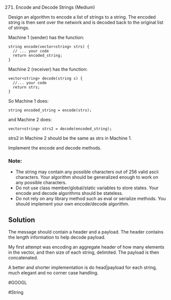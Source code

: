 271. Encode and Decode Strings (Medium)

Design an algorithm to encode a list of strings to a string. The encoded string is then sent over the network and is decoded back to the original list of strings.

Machine 1 (sender) has the function:
```
string encode(vector<string> strs) {
  // ... your code
  return encoded_string;
}
```
Machine 2 (receiver) has the function:
```
vector<string> decode(string s) {
  //... your code
  return strs;
}
```
So Machine 1 does:
```
string encoded_string = encode(strs);
```
and Machine 2 does:
```
vector<string> strs2 = decode(encoded_string);
```
strs2 in Machine 2 should be the same as strs in Machine 1.

Implement the encode and decode methods.

### Note:
- The string may contain any possible characters out of 256 valid ascii characters. Your algorithm should be generalized enough to work on any possible characters.
- Do not use class member/global/static variables to store states. Your encode and decode algorithms should be stateless.
- Do not rely on any library method such as eval or serialize methods. You should implement your own encode/decode algorithm.

## Solution
The message should contain a header and a payload. The header contains the length information to help decode payload.

My first attempt was encoding an aggregate header of how many elements in the vector, and then size of each string, delimited. The payload is then concatenated.

A better and shorter implementation is do head|payload for each string, much elegant and no corner case handling.

#GOOGL

#String
